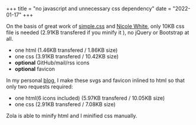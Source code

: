 +++
title = "no javascript and unnecessary css dependency"
date = "2022-01-17"
+++

On the basis of great work of [simple.css](https://github.com/kevquirk/simple.css) and [Nicole White](https://github.com/nicolewhite/nicolewhite.github.io_old), only 10KB css file is needed (2.91KB transfered if you minify it ), no jQuery or Bootstrap at all.

* one html (1.46KB transfered / 1.86KB size)
* one css (3.91KB transfered / 10.42KB size)
* **optional** GitHub/mail/rss icons
* **optional** favicon

In my personal [blog](https://tsai002.github.io), I make these svgs and favicon inlined to html so that only two requests required:

* one html(6 icons included) (5.97KB transfered / 10.05KB size)
* one css (2.91KB transfered / 7.08KB size)

Zola is able to minify html and I minified css manually.